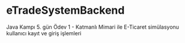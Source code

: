 # eTradeSystemBackend
Java Kampı 5. gün Ödev 1 - Katmanlı Mimari ile E-Ticaret simülasyonu kullanıcı kayıt ve giriş işlemleri

